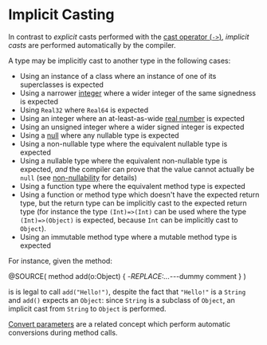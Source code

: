 Implicit Casting
================

In contrast to *explicit* casts performed with the 
[cast operator (`->`)](operators.html#cast), *implicit casts* are performed
automatically by the compiler.

A type may be implicitly cast to another type in the following cases:

* Using an instance of a class where an instance of one of its superclasses is
  expected
* Using a narrower [integer](basicTypes.html#numbers) where a wider integer of 
  the same signedness is expected
* Using `Real32` where `Real64` is expected
* Using an integer where an at-least-as-wide 
  [real number](basicTypes.html#numbers) is expected
* Using an unsigned integer where a wider signed integer is expected
* Using a [null](null.html) where any nullable type is expected
* Using a non-nullable type where the equivalent nullable type is expected
* Using a nullable type where the equivalent non-nullable type is expected, 
  *and* the compiler can prove that the value cannot actually be `null` (see
  [non-nullability](nonNullability.html) for details)
* Using a function type where the equivalent method type is expected
* Using a function or method type which doesn't have the expected return type,
  but the return type can be implicitly cast to the expected return type (for 
  instance the type `(Int)=>(Int)` can be used where the type `(Int)=>(Object)` 
  is expected, because `Int` can be implicitly cast to `Object`).
* Using an immutable method type where a mutable method type is expected
  
For instance, given the method:

@SOURCE(
    method add(o:Object) {
        -*REPLACE:...*---dummy comment
    }
)

is is legal to call `add("Hello!")`, despite the fact that `"Hello!"` is a 
`String` and `add()` expects an `Object`: since `String` is a subclass of
`Object`, an implicit cast from `String` to `Object` is performed.

[Convert parameters](methods.html#convertParameters) are a related concept which
perform automatic conversions during method calls.